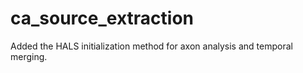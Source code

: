 # ca_source_extraction

Added the HALS initialization method for axon analysis and temporal merging. 
